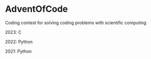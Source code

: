 # AdventOfCode
Coding contest for solving coding problems with scientific computing

2023: C

2022: Python

2021: Python
